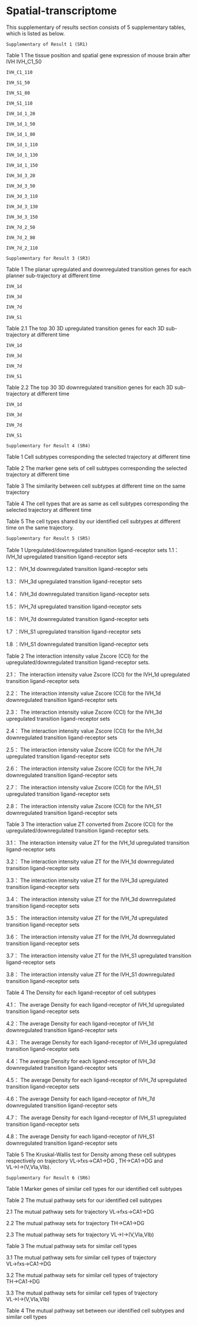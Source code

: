 # Spatial-transcriptome
This supplementary of results section consists of 5 supplementary tables, which is listed as below.

	Supplementary of Result 1 (SR1)

Table 1 The tissue position and spatial gene expression of mouse brain after IVH
	IVH_C1_50
	
	IVH_C1_110
	
	IVH_S1_50
	
	IVH_S1_80
	
	IVH_S1_110
	
	IVH_1d_1_20
	
	IVH_1d_1_50
	
	IVH_1d_1_80
	
	IVH_1d_1_110
	
	IVH_1d_1_130
	
	IVH_1d_1_150
	
	IVH_3d_3_20
	
	IVH_3d_3_50
	
	IVH_3d_3_110
	
	IVH_3d_3_130
	
	IVH_3d_3_150
	
	IVH_7d_2_50
	
	IVH_7d_2_80
	
	IVH_7d_2_110

	Supplementary for Result 3 (SR3)
Table 1 The planar upregulated and downregulated transition genes for each planner sub-trajectory at different time
	
	IVH_1d
	
	IVH_3d
	
	IVH_7d
	
	IVH_S1
Table 2.1 The top 30 3D upregulated transition genes for each 3D sub-trajectory at different time
	
	IVH_1d
	
	IVH_3d
	
	IVH_7d
	
	IVH_S1

Table 2.2 The top 30 3D downregulated transition genes for each 3D sub-trajectory at different time
	
	IVH_1d
	
	IVH_3d
	
	IVH_7d
	
	IVH_S1

	Supplementary for Result 4 (SR4)
Table 1 Cell subtypes corresponding the selected trajectory at different time

Table 2 The marker gene sets of cell subtypes corresponding the selected trajectory at different time

Table 3 The similarity between cell subtypes at different time on the same trajectory

Table 4 The cell types that are as same as cell subtypes corresponding the selected trajectory at different time

Table 5 The cell types shared by our identified cell subtypes at different time on the same trajectory.

	Supplementary for Result 5 (SR5)
Table 1 Upregulated/downregulated transition ligand-receptor sets
1.1： IVH_1d upregulated transition ligand-receptor sets

1.2： IVH_1d downregulated transition ligand-receptor sets

1.3： IVH_3d upregulated transition ligand-receptor sets

1.4： IVH_3d downregulated transition ligand-receptor sets

1.5： IVH_7d upregulated transition ligand-receptor sets

1.6： IVH_7d downregulated transition ligand-receptor sets

1.7 ：IVH_S1 upregulated transition ligand-receptor sets

1.8 ：IVH_S1 downregulated transition ligand-receptor sets

Table 2 The interaction intensity value Zscore (CCI) for the upregulated/downregulated transition ligand-receptor sets.

2.1： The interaction intensity value Zscore (CCI) for the IVH_1d upregulated transition ligand-receptor sets

2.2： The interaction intensity value Zscore (CCI) for the IVH_1d downregulated transition ligand-receptor sets

2.3： The interaction intensity value Zscore (CCI) for the IVH_3d upregulated transition ligand-receptor sets

2.4： The interaction intensity value Zscore (CCI) for the IVH_3d downregulated transition ligand-receptor sets

2.5： The interaction intensity value Zscore (CCI) for the IVH_7d upregulated transition ligand-receptor sets 

2.6： The interaction intensity value Zscore (CCI) for the IVH_7d downregulated transition ligand-receptor sets

2.7： The interaction intensity value Zscore (CCI) for the IVH_S1 upregulated transition ligand-receptor sets

2.8： The interaction intensity value Zscore (CCI) for the IVH_S1 downregulated transition ligand-receptor sets 

Table 3 The interaction value ZT converted from Zscore (CCI) for the upregulated/downregulated transition ligand-receptor sets. 

3.1： The interaction intensity value ZT for the IVH_1d upregulated transition ligand-receptor sets

3.2： The interaction intensity value ZT for the IVH_1d downregulated transition ligand-receptor sets

3.3： The interaction intensity value ZT for the IVH_3d upregulated transition ligand-receptor sets

3.4： The interaction intensity value ZT for the IVH_3d downregulated transition ligand-receptor sets

3.5： The interaction intensity value ZT for the IVH_7d upregulated transition ligand-receptor sets

3.6： The interaction intensity value ZT for the IVH_7d downregulated transition ligand-receptor sets

3.7： The interaction intensity value  ZT for the IVH_S1 upregulated transition ligand-receptor sets

3.8： The interaction intensity value ZT for the IVH_S1 downregulated transition ligand-receptor sets  

Table 4 The Density for each ligand-receptor of cell subtypes

4.1： The average Density for each ligand-receptor of IVH_1d upregulated transition ligand-receptor sets

4.2：The average Density for each ligand-receptor of IVH_1d downregulated transition ligand-receptor sets

4.3： The average Density for each ligand-receptor of IVH_3d upregulated transition ligand-receptor sets

4.4：The average Density for each ligand-receptor of IVH_3d downregulated transition ligand-receptor sets

4.5： The average Density for each ligand-receptor of IVH_7d upregulated transition ligand-receptor sets

4.6：The average Density for each ligand-receptor of IVH_7d downregulated transition ligand-receptor sets

4.7： The average Density for each ligand-receptor of IVH_S1 upregulated transition ligand-receptor sets

4.8：The average Density for each ligand-receptor of IVH_S1 downregulated transition ligand-receptor sets  

Table 5 The Kruskal-Wallis test for Density among these cell subtypes respectively on trajectory VL→fxs→CA1→DG , TH→CA1→DG and VL→I→(V,VIa,VIb). 

	Supplementary for Result 6 (SR6)

Table 1 Marker genes of similar cell types for our identified cell subtypes

Table 2 The mutual pathway sets for our identified cell subtypes

2.1 The mutual pathway sets for trajectory VL→fxs→CA1→DG

2.2 The mutual pathway sets for trajectory TH→CA1→DG

2.3 The mutual pathway sets for trajectory VL→I→(V,VIa,VIb)

Table 3 The mutual pathway sets for similar cell types

3.1 The mutual pathway sets for similar cell types of trajectory VL→fxs→CA1→DG

3.2 The mutual pathway sets for similar cell types of trajectory TH→CA1→DG

3.3 The mutual pathway sets for similar cell types of trajectory VL→I→(V,VIa,VIb)

Table 4 The mutual pathway set between our identified cell subtypes and similar cell types 

